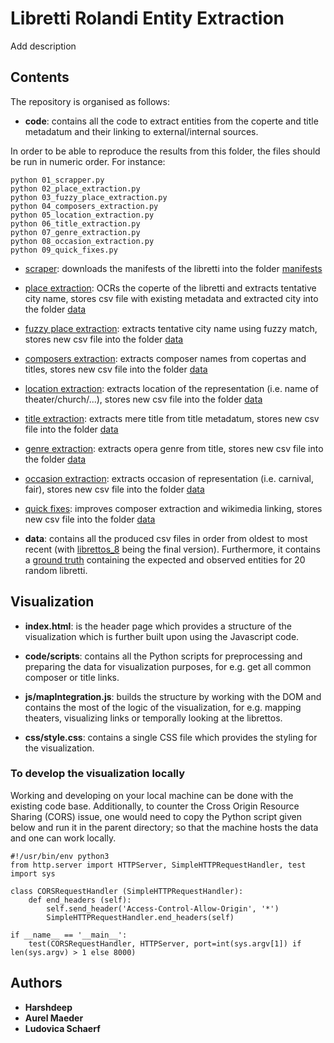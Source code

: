 # Libretti Rolandi Entity Extraction

Add description

## Contents

The repository is organised as follows:
* **code**: contains all the code to extract entities from the coperte and title metadatum and their linking to external/internal sources.

In order to be able to reproduce the results from this folder, the files should be run in numeric order. For instance:

```
python 01_scrapper.py
python 02_place_extraction.py
python 03_fuzzy_place_extraction.py
python 04_composers_extraction.py
python 05_location_extraction.py
python 06_title_extraction.py
python 07_genre_extraction.py
python 08_occasion_extraction.py
python 09_quick_fixes.py
```

* [scraper](code/01_scrapper.py): downloads the manifests of the libretti into the folder [manifests](manifests)
* [place extraction](code/02_place_extraction.py): OCRs the coperte of the libretti and extracts tentative city name, stores csv file with existing metadata and extracted city into the folder [data](data)
* [fuzzy place extraction](code/03_fuzzy_place_extraction.py): extracts tentative city name using fuzzy match, stores new csv file into the folder [data](data)
* [composers extraction](code/04_composers_extraction.py): extracts composer names from copertas and titles, stores new csv file into the folder [data](data)
* [location extraction](code/05_location_extraction.py): extracts location of the representation (i.e. name of theater/church/...), stores new csv file into the folder [data](data)
* [title extraction](code/06_title_extraction.py): extracts mere title from title metadatum, stores new csv file into the folder [data](data)
* [genre extraction](code/07_genre_extraction.py): extracts opera genre from title, stores new csv file into the folder [data](data)
* [occasion extraction](code/08_occasion_extraction.py): extracts occasion of representation (i.e. carnival, fair), stores new csv file into the folder [data](data)
* [quick fixes](code/09_quick_fixes.py): improves composer extraction and wikimedia linking, stores new csv file into the folder [data](data)


* **data**: contains all the produced csv files in order from oldest to most recent (with [librettos_8](data/librettos_8.csv) being the final version). Furthermore, it contains a [ground truth](data/ground_truth.xlsx) containing the expected and observed entities for 20 random libretti.


## Visualization

* **index.html**: is the header page which provides a structure of the visualization which is further built upon using the Javascript code.

* **code/scripts**: contains all the Python scripts for preprocessing and preparing the data for visualization purposes, for e.g. get all common composer or title links.

* **js/mapIntegration.js**: builds the structure by working with the DOM and contains the most of the logic of the visualization, for e.g. mapping theaters, visualizing links or temporally looking at the librettos.

* **css/style.css**: contains a single CSS file which provides the styling for the visualization.

### To develop the visualization locally

Working and developing on your local machine can be done with the existing code base. Additionally, to counter the Cross Origin Resource Sharing (CORS) issue, one would need to copy the Python script given below and run it in the parent directory; so that the machine hosts the data and one can work locally.

```
#!/usr/bin/env python3
from http.server import HTTPServer, SimpleHTTPRequestHandler, test
import sys

class CORSRequestHandler (SimpleHTTPRequestHandler):
    def end_headers (self):
        self.send_header('Access-Control-Allow-Origin', '*')
        SimpleHTTPRequestHandler.end_headers(self)

if __name__ == '__main__':
    test(CORSRequestHandler, HTTPServer, port=int(sys.argv[1]) if len(sys.argv) > 1 else 8000)
```



## Authors

* **Harshdeep**
* **Aurel Maeder**
* **Ludovica Schaerf** 

